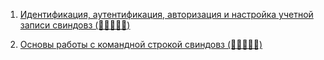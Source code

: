 
1. [Идентификация, аутентификация, авторизация и настройка учетной записи свиндовз (🤮🤮🤮🤮🤮)](https://github.com/polynoobs/blob-storage/raw/refs/heads/main/programming/lab_1_1_k.docx)

2. [Основы работы с командной строкой свиндовз (🤮🤮🤮🤮🤮)](https://github.com/polynoobs/blob-storage/raw/refs/heads/main/programming/lab_1_2_k.docx)


